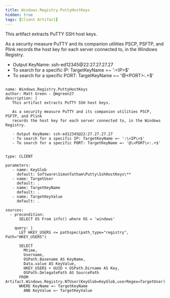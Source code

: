 ```yaml
---
title: Windows.Registry.PuttyHostKeys
hidden: true
tags: [Client Artifact]
---
```


This artifact extracts PuTTY SSH host keys.

As a security measure PuTTY and its companion utilities PSCP, PSFTP, and Plink 
records the host key for each server connected to, in the Windows Registry.

- Output KeyName: ssh-ed12345@22:27.27.27.27
- To search for a specific IP: TargetKeyName =~ ':\<IP\>$'
- To search for a specific PORT: TargetKeyName =~ '@\<PORT\>:.+$'


<pre><code class="language-yaml">
name: Windows.Registry.PuttyHostKeys
author: Matt Green - @mgreen27
description: |
   This artifact extracts PuTTY SSH host keys.
   
   As a security measure PuTTY and its companion utilities PSCP, PSFTP, and Plink 
   records the host key for each server connected to, in the Windows Registry.
   
   - Output KeyName: ssh-ed12345@22:27.27.27.27
   - To search for a specific IP: TargetKeyName =~ &#x27;:\&lt;IP\&gt;$&#x27;
   - To search for a specific PORT: TargetKeyName =~ &#x27;@\&lt;PORT\&gt;:.+$&#x27;
   
   
type: CLIENT

parameters:
   - name: KeyGlob
     default: Software\SimonTatham\Putty\SshHostKeys\**
   - name: TargetUser
     default: .
   - name: TargetKeyName
     default: .
   - name: TargetKeyValue
     default: .

sources:
  - precondition:
      SELECT OS From info() where OS = &#x27;windows&#x27; 

    query: |
      LET HKEY_USERS &lt;= pathspec(path_type=&quot;registry&quot;, Path=&quot;HKEY_USERS&quot;)

      SELECT 
        Mtime,
        Username,
        OSPath.Basename AS KeyName,
        Data.value AS KeyValue,
        HKEY_USERS + UUID + OSPath.Dirname AS Key,
        OSPath.DelegatePath AS SourcePath
      FROM Artifact.Windows.Registry.NTUser(KeyGlob=KeyGlob,userRegex=TargetUser)
      WHERE KeyName =~ TargetKeyName
        AND KeyValue =~ TargetKeyValue


</code></pre>


